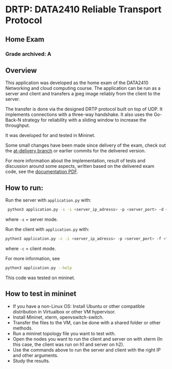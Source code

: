 # DRTP: DATA2410 Reliable Transport Protocol
## Home Exam
### Grade archived: A

## Overview
This application was developed as the home exam of the DATA2410 Networking and cloud computing course. 
The application can be run as a server and client and transfers a jpeg image reliably from the client to the server. 

The transfer is done via the designed DRTP protocol built on top of UDP. It implements connections with a three-way handshake.
It also uses the Go-Back-N strategy for reliability with a sliding window to increase the throughput.

It was developed for and tested in Mininet.

Some small changes have been made since delivery of the exam, check out the [at-delivery branch](/../at-delivery/) or 
earlier commits for the delivered version.

For more information about the implementation, result of tests and discussion around some aspects, written 
based on the delivered exam code, see the [documentation PDF](/documentation.pdf).

## How to run:
Run the server with `application.py` with:
```sh
 python3 application.py -s -i <server_ip_adresss> -p <server_port> -d <discard_packet_number>
```
where `-s` = server mode.


Run the client with `application.py` with:
```sh
python3 application.py -c -i <server_ip_adresss> -p <server_port> -f <file_name> -w <window_size>
```
where `-c` = client mode.

For more information, see  
```sh
python3 application.py --help
```
This code was tested on mininet.

## How to test in mininet
 - If you have a non-Linux OS: Install Ubuntu or other compatible distribution in Virtualbox or other VM hypervisor.
 - Install Mininet, xterm, openvswitch-switch.
 - Transfer the files to the VM, can be done with a shared folder or other methods.
 - Run a mininet topology file you want to test with.
 - Open the nodes you want to run the client and server on with xterm (In this case, the client was run on h1 and server on h2).
 - Use the commands above to run the server and client with the right IP and other arguments.
 - Study the results.
